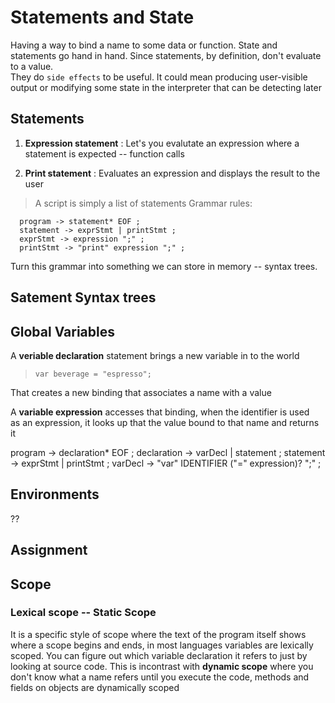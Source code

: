 # Statements and State
Having a way to bind a name to some data or function. State and statements go hand in hand. Since statements, by definition,
don't evaluate to a value. <br/>
They do `side effects` to be useful. It could mean producing user-visible output or modifying some state in the interpreter that can be detecting later

## Statements

1. **Expression statement** : Let's you evalutate an expression where a statement is expected -- function calls

2. **Print statement** : Evaluates an expression and displays the result to the user

> A script is simply a list of statements
Grammar rules:

```
  program -> statement* EOF ;
  statement -> exprStmt | printStmt ;
  exprStmt -> expression ";" ;
  printStmt -> "print" expression ";" ;
```

Turn this grammar into something we can store in memory -- syntax trees.

## Satement Syntax trees


## Global Variables
A **veriable declaration** statement brings a new variable in to the world
> `var beverage = "espresso";`

That creates a new binding that associates a name with a value

A **variable expression** accesses that binding, when the identifier is used <br/>
as an expression, it looks up that the value bound to that name and returns it

program -> declaration* EOF ;
declaration -> varDecl | statement ;
statement -> exprStmt | printStmt ;
varDecl -> "var" IDENTIFIER ("=" expression)? ";" ;

## Environments
??
## Assignment


## Scope

### Lexical scope -- Static Scope
It is a specific style of scope where the text of the program itself
shows where a scope begins and ends, in most languages variables are lexically scoped.
You can figure out which variable declaration it refers to just by looking at source code.
This is incontrast with **dynamic scope** where you don't know what a name refers until you
execute the code,  methods and fields on objects are dynamically scoped





